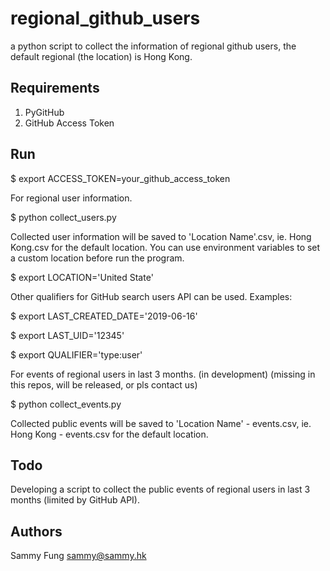 # regional_github_users

a python script to collect the information of regional github users, the default regional (the location) is Hong Kong.

## Requirements

1. PyGitHub
2. GitHub Access Token

## Run

$ export ACCESS_TOKEN=your_github_access_token

For regional user information.   

$ python collect_users.py

Collected user information will be saved to 'Location Name'.csv, ie. Hong Kong.csv for the default location. You can use environment variables to set a custom location before run the program.

$ export LOCATION='United State'

Other qualifiers for GitHub search users API can be used. Examples:

$ export LAST_CREATED_DATE='2019-06-16'

$ export LAST_UID='12345'

$ export QUALIFIER='type:user'

For events of regional users in last 3 months. (in development)
(missing in this repos, will be released, or pls contact us)

$ python collect_events.py

Collected public events will be saved to 'Location Name' - events.csv, ie. Hong Kong - events.csv for the default location.

## Todo

Developing a script to collect the public events of regional users in last 3 months (limited by GitHub API).

## Authors

Sammy Fung <sammy@sammy.hk>
